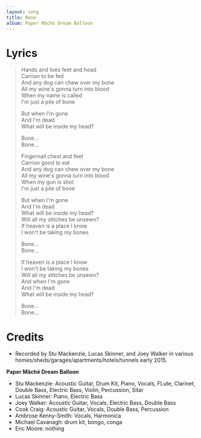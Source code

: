 ```yaml
---
layout: song
title: Bone
album: Paper Mâché Dream Balloon
---
```


# Lyrics

> Hands and toes feet and head  
> Carrion to be fed  
> And any dog can chew over my bone  
> All my wine's gonna turn into blood  
> When my name is called  
> I'm just a pile of bone  
>  
> But when I'm gone  
> And I'm dead  
> What will be inside my head?  
>  
> Bone...  
> Bone...  
>  
> Fingernail chest and feet  
> Carrion good to eat  
> And any dog can chew over my bone  
> All my wine's gonna turn into blood  
> When my gun is shot  
> I'm just a pile of bone  
>  
> But when I'm gone  
> And I'm dead  
> What will be inside my head?  
> Will all my stitches be unsewn?  
> If heaven is a place I know  
> I won't be taking my bones  
>  
> Bone...  
> Bone...  
>  
> If heaven is a place I know  
> I won't be taking my bones  
> Will all my stitches be unsewn?  
> And when I'm gone  
> And I'm dead  
> What will be inside my head?  
>  
> Bone...  
> Bone...  

# Credits

* Recorded by Stu Mackenzie, Lucas Skinner, and Joey Walker in various homes/sheds/garages/apartments/hotels/tunnels early 2015.

**Paper Mâché Dream Balloon**

* Stu Mackenzie: Acoustic Guitar, Drum Kit, Piano, Vocals, FLute, Clarinet, Double Bass, Electric Bass, Violin, Percussion, Sitar
* Lucas Skinner: Piano, Electric Bass
* Joey Walker: Acoustic Guitar, Vocals, Electric Bass, Double Bass
* Cook Craig: Acoustic Guitar, Vocals, Double Bass, Percussion
* Ambrose Kenny-Smith: Vocals, Harmonica
* Michael Cavanagh: drum kit, bongo, conga
* Eric Moore: nothing
